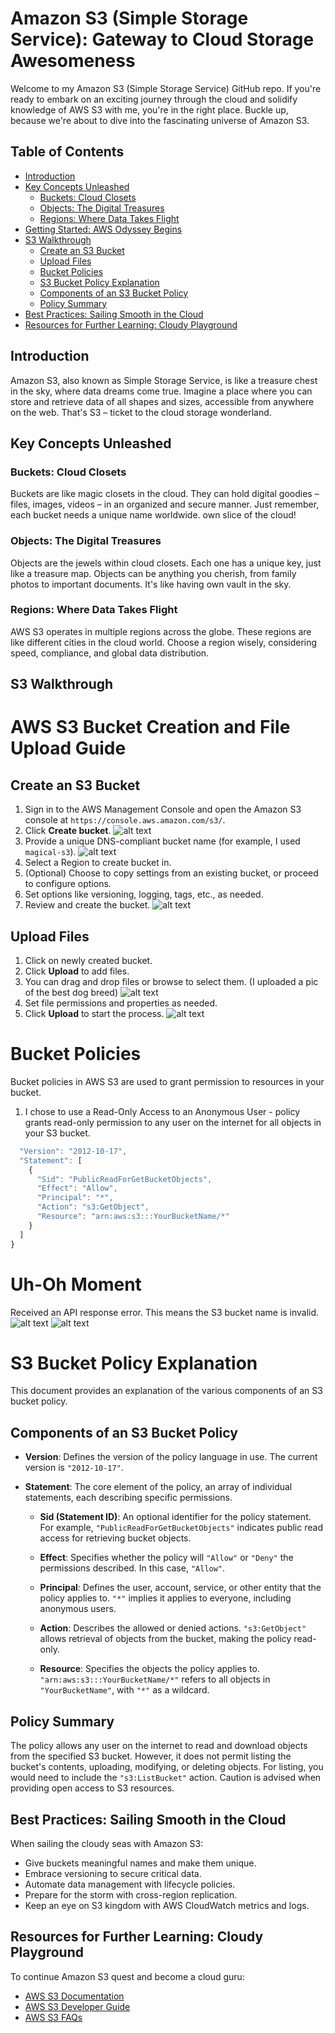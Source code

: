 # Amazon S3 (Simple Storage Service): Gateway to Cloud Storage Awesomeness

Welcome to my Amazon S3 (Simple Storage Service) GitHub repo. If you're ready to embark on an exciting journey through the cloud and solidify  knowledge of AWS S3 with me, you're in the right place. Buckle up, because we're about to dive into the fascinating universe of Amazon S3.

## Table of Contents

- [Introduction](#introduction)
- [Key Concepts Unleashed](#key-concepts-unleashed)
  - [Buckets:  Cloud Closets](#buckets--cloud-closets)
  - [Objects: The Digital Treasures](#objects-the-digital-treasures)
  - [Regions: Where Data Takes Flight](#regions-where-data-takes-flight)
- [Getting Started:  AWS Odyssey Begins](#getting-started--aws-odyssey-begins)
- [S3  Walkthrough](#s3-walkthrough)
  - [Create an S3 Bucket](#create-an-s3-bucket)
  - [Upload Files](#upload-files)
  - [Bucket Policies](#bucket-policies)
  - [S3 Bucket Policy Explanation](#s3-bucket-explanation)
  - [Components of an S3 Bucket Policy](#components-of-an-s3-bucket-policy)
  - [Policy Summary](#policy-summary)
- [Best Practices: Sailing Smooth in the Cloud](#best-practices-sailing-smooth-in-the-cloud)
- [Resources for Further Learning:  Cloudy Playground](#resources-for-further-learning--cloudy-playground)

## Introduction

Amazon S3, also known as Simple Storage Service, is like a treasure chest in the sky, where  data dreams come true. Imagine a place where you can store and retrieve data of all shapes and sizes, accessible from anywhere on the web. That's S3 –  ticket to the cloud storage wonderland.

## Key Concepts Unleashed

### Buckets:  Cloud Closets

Buckets are like magic closets in the cloud. They can hold digital goodies – files, images, videos – in an organized and secure manner. Just remember, each bucket needs a unique name worldwide.  own slice of the cloud!

### Objects: The Digital Treasures

Objects are the jewels within  cloud closets. Each one has a unique key, just like a treasure map. Objects can be anything you cherish, from family photos to important documents. It's like having  own vault in the sky.

### Regions: Where Data Takes Flight

AWS S3 operates in multiple regions across the globe. These regions are like different cities in the cloud world. Choose a region wisely, considering speed, compliance, and global data distribution.


## S3 Walkthrough

# AWS S3 Bucket Creation and File Upload Guide

## Create an S3 Bucket

1. Sign in to the AWS Management Console and open the Amazon S3 console at `https://console.aws.amazon.com/s3/`.
2. Click **Create bucket**.
![alt text](assets/1.jpg)
3. Provide a unique DNS-compliant bucket name (for example, I used `magical-s3`).
![alt text](assets/2.jpg)
4. Select a Region to create  bucket in.
5. (Optional) Choose to copy settings from an existing bucket, or proceed to configure options.
6. Set options like versioning, logging, tags, etc., as needed.
7. Review and create the bucket.
![alt text](assets/3.jpg)


## Upload Files

1. Click on newly created bucket.
2. Click **Upload** to add files.
3. You can drag and drop files or browse to select them. (I uploaded a pic of the best dog breed)
![alt text](assets/bestdogbreed.jpg)
4. Set file permissions and properties as needed.
5. Click **Upload** to start the process.
![alt text](assets/4.jpg)

# Bucket Policies

Bucket policies in AWS S3 are used to grant permission to resources in your bucket.

1. I chose to use a Read-Only Access to an Anonymous User - policy grants read-only permission to any user on the internet for all objects in your S3 bucket.
```js {
  "Version": "2012-10-17",
  "Statement": [
    {
      "Sid": "PublicReadForGetBucketObjects",
      "Effect": "Allow",
      "Principal": "*",
      "Action": "s3:GetObject",
      "Resource": "arn:aws:s3:::YourBucketName/*"
    }
  ]
}
```

# Uh-Oh Moment

Received an API response error. This means the S3 bucket name is invalid.
![alt text](assets/bp-error.jpg)
![alt text](assets/bucketpolicy.jpg)



# S3 Bucket Policy Explanation

This document provides an explanation of the various components of an S3 bucket policy.

## Components of an S3 Bucket Policy

- **Version**: Defines the version of the policy language in use. The current version is `"2012-10-17"`.

- **Statement**: The core element of the policy, an array of individual statements, each describing specific permissions.

  - **Sid (Statement ID)**: An optional identifier for the policy statement. For example, `"PublicReadForGetBucketObjects"` indicates public read access for retrieving bucket objects.

  - **Effect**: Specifies whether the policy will `"Allow"` or `"Deny"` the permissions described. In this case, `"Allow"`.

  - **Principal**: Defines the user, account, service, or other entity that the policy applies to. `"*"` implies it applies to everyone, including anonymous users.

  - **Action**: Describes the allowed or denied actions. `"s3:GetObject"` allows retrieval of objects from the bucket, making the policy read-only.

  - **Resource**: Specifies the objects the policy applies to. `"arn:aws:s3:::YourBucketName/*"` refers to all objects in `"YourBucketName"`, with `"*"` as a wildcard.

## Policy Summary

The policy allows any user on the internet to read and download objects from the specified S3 bucket. However, it does not permit listing the bucket's contents, uploading, modifying, or deleting objects. For listing, you would need to include the `"s3:ListBucket"` action. Caution is advised when providing open access to S3 resources.




## Best Practices: Sailing Smooth in the Cloud

When sailing the cloudy seas with Amazon S3:

- Give  buckets meaningful names and make them unique.
- Embrace versioning to secure critical data.
- Automate data management with lifecycle policies.
- Prepare for the storm with cross-region replication.
- Keep an eye on  S3 kingdom with AWS CloudWatch metrics and logs.

## Resources for Further Learning:  Cloudy Playground

To continue  Amazon S3 quest and become a cloud guru:

- [AWS S3 Documentation](https://docs.aws.amazon.com/s3/index.html)
- [AWS S3 Developer Guide](https://docs.aws.amazon.com/AmazonS3/latest/dev)
- [AWS S3 FAQs](https://aws.amazon.com/s3/faqs/)



